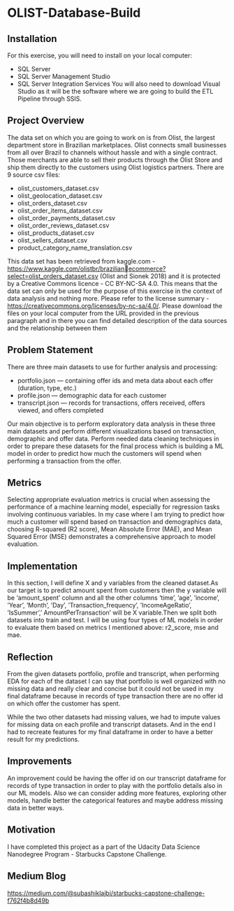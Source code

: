 # OLIST-Database-Build
## Installation
For this exercise, you will need to install on your local computer:
* SQL Server
* SQL Server Management Studio
* SQL Server Integration Services
You will also need to download Visual Studio as it will be the software where we are going to build the ETL Pipeline through SSIS.

## Project Overview
The data set on which you are going to work on is from Olist, the largest department store in 
Brazilian marketplaces. Olist connects small businesses from all over Brazil to channels without 
hassle and with a single contract. Those merchants are able to sell their products through the Olist 
Store and ship them directly to the customers using Olist logistics partners. There are 9 source csv 
files:
* olist_customers_dataset.csv
* olist_geolocation_dataset.csv
* olist_orders_dataset.csv
* olist_order_items_dataset.csv
* olist_order_payments_dataset.csv
* olist_order_reviews_dataset.csv
* olist_products_dataset.csv
* olist_sellers_dataset.csv
* product_category_name_translation.csv

This data set has been retrieved from kaggle.com -https://www.kaggle.com/olistbr/brazilianecommerce?select=olist_orders_dataset.csv (Olist and Sionek 2018) and it is protected by a 
Creative Commons licence - CC BY-NC-SA 4.0. This means that the data set can only be used for 
the purpose of this exercise in the context of data analysis and nothing more. Please refer to the 
license summary - https://creativecommons.org/licenses/by-nc-sa/4.0/.
Please download the files on your local computer from the URL provided in the previous paragraph 
and in there you can find detailed description of the data sources and the relationship between 
them

## Problem Statement
There are three main datasets to use for further analysis and processing:
* portfolio.json — containing offer ids and meta data about each offer (duration, type, etc.)
* profile.json — demographic data for each customer
* transcript.json — records for transactions, offers received, offers viewed, and offers completed

Our main objective is to perform exploratory data analysis in these three main datasets and perform different visualizations based on transaction, demographic and offer data. Perform needed data cleaning techniques in order to prepare these datasets for the final process which is building a ML model in order to predict how much the customers will spend when performing a transaction from the offer.

## Metrics
Selecting appropriate evaluation metrics is crucial when assessing the performance of a machine learning model, especially for regression tasks involving continuous variables. In my case where I am trying to predict how much a customer will spend based on transaction and demographics data, choosing R-squared (R2 score), Mean Absolute Error (MAE), and Mean Squared Error (MSE) demonstrates a comprehensive approach to model evaluation.

## Implementation
In this section, I will define X and y variables from the cleaned dataset.As our target is to predict amount spent from customers then the y variable will be ‘amount_spent’ column and all the other columns ‘time’, ’age’, ’income’, ’Year’, ’Month’, ’Day’, ’Transaction_frequency’, ’IncomeAgeRatio’, ’IsSummer’,’ AmountPerTransaction’ will be X variable.Then we split both datasets into train and test. I will be using four types of ML models in order to evaluate them based on metrics I mentioned above: r2_score, mse and mae.

## Reflection
From the given datasets portfolio, profile and transcript, when performing EDA for each of the dataset I can say that portfolio is well organized with no missing data and really clear and concise but it could not be used in my final dataframe because in records of type transaction there are no offer id on which offer the customer has spent.

While the two other datasets had missing values, we had to impute values for missing data on each profile and transcript datasets. And in the end I had to recreate features for my final dataframe in order to have a better result for my predictions.

## Improvements
An improvement could be having the offer id on our transcript dataframe for records of type transaction in order to play with the portfolio details also in our ML models.
Also we can consider adding more features, exploring other models, handle better the categorical features and maybe address missing data in better ways.

## Motivation
I have completed this project as a part of the Udacity Data Science Nanodegree Program - Starbucks Capstone Challenge.

## Medium Blog
https://medium.com/@subashiklajbi/starbucks-capstone-challenge-f762f4b8d49b
